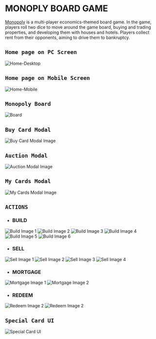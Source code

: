 # MONOPLY BOARD GAME
[Monopoly](https://monopoly.amankori.me/) is a multi-player economics-themed board game. In the game, players roll two dice to move around the game board, buying and trading properties, and developing them with houses and hotels. Players collect rent from their opponents, aiming to drive them to bankruptcy.

## `Home page on PC Screen`
![Home-Desktop](progres_with_time/home-pc.png?raw=true "Home Screen")

## `Home page on Mobile Screen`
![Home-Mobile](progres_with_time/home-mobile.png?raw=true "Home Screen")

## `Monopoly Board`
![Board](progres_with_time/board-with-players.png?raw=true "Monopoly Board")

## `Buy Card Modal`
![Buy Card Modal Image](progres_with_time/buy-card-modal.png?raw=true "Buy Card Modal")

## `Auction Modal`
![Auction Modal Image](progres_with_time/auction-modal.png?raw=true "Auction Modal")

## `My Cards Modal`
![My Cards Modal Image](progres_with_time/my-cards-modal.png?raw=true "My Cards Modal")

## `ACTIONS`
- ### BUILD
![Build Image 1](progres_with_time/build1.png?raw=true "Build Image 1")
![Build Image 2](progres_with_time/build2.png?raw=true "Build Image 2")
![Build Image 3](progres_with_time/build3.png?raw=true "Build Image 3")
![Build Image 4](progres_with_time/build4.png?raw=true "Build Image 4")
![Build Image 5](progres_with_time/build5.png?raw=true "Build Image 5")
![Build Image 6](progres_with_time/build6.png?raw=true "Build Image 6")

- ### SELL
![Sell Image 1](progres_with_time/sell1.png?raw=true "Sell Image 1")
![Sell Image 2](progres_with_time/sell2.png?raw=true "Sell Image 2")
![Sell Image 3](progres_with_time/sell3.png?raw=true "Sell Image 3")
![Sell Image 4](progres_with_time/sell4.png?raw=true "Sell Image 4")

- ### MORTGAGE
![Mortgage Image 1](progres_with_time/mortgage1.png?raw=true "Mortgage Image 1")
![Mortgage Image 2](progres_with_time/mortgage2.png?raw=true "Mortgage Image 2")

- ### REDEEM
![Redeem Image 2](progres_with_time/redeem1.png?raw=true "Redeem Image 2")
![Redeem Image 2](progres_with_time/redeem2.png?raw=true "Redeem Image 2")

## `Special Card UI`
![Special Card UI](progres_with_time/special-card-ui.png?raw=true "Special Card UI(Start/Jail/Resort/Go to Jail)")
